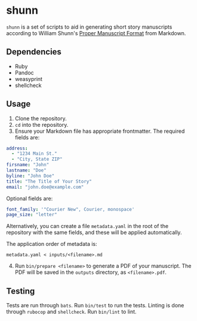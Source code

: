 # shunn

`shunn` is a set of scripts to aid in generating short story manuscripts according to William Shunn's [Proper Manuscript Format](https://www.shunn.net/format/story/) from Markdown.

## Dependencies

- Ruby
- Pandoc
- weasyprint
- shellcheck

## Usage

1. Clone the repository.
2. `cd` into the repository.
3. Ensure your Markdown file has appropriate frontmatter. The required fields are:

```yaml
address:
  - "1234 Main St."
  - "City, State ZIP"
firsname: "John"
lastname: "Doe"
byline: "John Doe"
title: "The Title of Your Story"
email: "john.doe@example.com"
```

Optional fields are:

```yaml
font_family: '"Courier New", Courier, monospace'
page_size: "letter"
```

Alternatively, you can create a file `metadata.yaml` in the root of the repository with the same fields, and these will be applied automatically.

The application order of metadata is:

```
metadata.yaml < inputs/<filename>.md
```

4. Run `bin/prepare <filename>` to generate a PDF of your manuscript. The PDF will be saved in the `outputs` directory, as `<filename>.pdf`.

## Testing

Tests are run through `bats`. Run `bin/test` to run the tests.
Linting is done through `rubocop` and `shellcheck`. Run `bin/lint` to lint.
